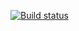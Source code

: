 [![Build status](https://ci.appveyor.com/api/projects/status/sj199i3etddx7gxf?svg=true)](https://ci.appveyor.com/project/Ailis7/testing1)